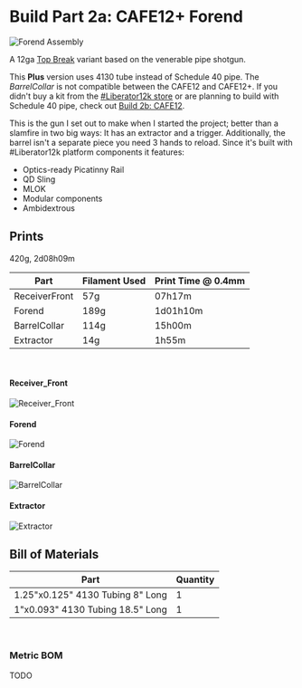 # Build Part 2a: CAFE12+ Forend
![Forend Assembly](Assembly_htmldoc.jpg)

A 12ga [Top Break](TopBreak.md) variant based on the venerable pipe shotgun.

This **Plus** version uses 4130 tube instead of Schedule 40 pipe.
The *BarrelCollar* is not compatible between the CAFE12 and CAFE12+.
If you didn't buy a kit from the
[\#Liberator12k store](https://liberator12k.com/store/)
or are planning to build with Schedule 40 pipe, check out
[Build 2b: CAFE12](TopBreak_CAFE12.md). 

This is the gun I set out to make when I started the project;
better than a slamfire in two big ways:
It has an extractor and a trigger.
Additionally, the barrel isn't a separate piece you need 3 hands to reload.
Since it's built with \#Liberator12k platform components it features:

* Optics-ready Picatinny Rail
* QD Sling
* MLOK
* Modular components
* Ambidextrous

## Prints
420g, 2d08h09m

| Part          | Filament Used | Print Time @ 0.4mm |
|---------------|---------------|--------------------|
| ReceiverFront | 57g           |   07h17m           |
| Forend        | 189g          | 1d01h10m           |
| BarrelCollar  | 114g          |   15h00m           |
| Extractor     | 14g           |    1h55m           |
<br/>

#### Receiver_Front
![Receiver_Front](Receiver_Front_thumb.jpg)

#### Forend
![Forend](Forend_thumb.jpg)

#### BarrelCollar
![BarrelCollar](BarrelCollar_thumb.jpg)

#### Extractor
![Extractor](Extractor_thumb.jpg)

## Bill of Materials
| Part                             | Quantity |
|----------------------------------|----------|
| 1.25"x0.125" 4130 Tubing 8" Long | 1        |
| 1"x0.093" 4130 Tubing 18.5" Long | 1        |
<br/>

### Metric BOM
TODO